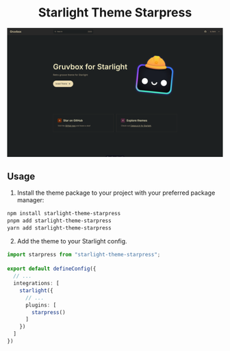 <h1 align="center">
  Starlight Theme Starpress
</h1>

![Starlight Starpress theme preview](https://raw.githubusercontent.com/louisescher/starpress/refs/heads/main/assets/preview.png)

## Usage

1. Install the theme package to your project with your preferred package manager:
```sh
npm install starlight-theme-starpress
pnpm add starlight-theme-starpress
yarn add starlight-theme-starpress
```

2. Add the theme to your Starlight config.

```ts
import starpress from "starlight-theme-starpress";

export default defineConfig({
  // ...
  integrations: [
    starlight({
      // ...
      plugins: [
        starpress()
      ]
    })
  ]
})
```
